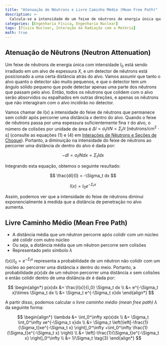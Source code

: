```yaml
---
title: "Atenuação de Nêutrons e Livre Caminho Médio (Mean Free Path)"
description: >-
  Calcula-se a intensidade de um feixe de nêutrons de energia única quando irradiado em um alvo em função da distância de penetração no alvo, e a partir disso, deriva-se o livre caminho médio dos nêutrons.
categories: [Engenharia Física, Engenharia Nuclear]
tags: [Física Nuclear, Interação da Radiação com a Matéria]
math: true
---
```


## Atenuação de Nêutrons (Neutron Attenuation)
Um feixe de nêutrons de energia única com intensidade $I_0$ está sendo irradiado em um alvo de espessura $X$, e um detector de nêutrons está posicionado a uma certa distância atrás do alvo. Vamos assumir que tanto o alvo quanto o detector são muito pequenos, e que o detector tem um ângulo sólido pequeno que pode detectar apenas uma parte dos nêutrons que passam pelo alvo. Então, todos os nêutrons que colidem com o alvo serão absorvidos ou espalhados em outras direções, e apenas os nêutrons que não interagiram com o alvo incidirão no detector.

Vamos chamar de $I(x)$ a intensidade do feixe de nêutrons que permanece sem colidir após percorrer uma distância $x$ dentro do alvo. Quando o feixe de nêutrons passa por uma espessura suficientemente fina $\tau$ do alvo, o número de colisões por unidade de área é $\Delta I = \sigma_t I\tau N = \Sigma_t I\tau \ \text{[nêutrons/cm}^2\cdot\text{s]}$ (consulte as equações (1) e (4) em [Interações de Nêutrons e Seções de Choque](/posts/Neutron-Interactions-and-Cross-sections/#seção-de-choque-cross-section-ou-seção-de-choque-microscópica-microscopic-cross-section)). Portanto, a diminuição na intensidade do feixe de nêutrons ao percorrer uma distância $dx$ dentro do alvo é dada por:

$$ -dI = \sigma_t IN dx = \Sigma_t I dx \tag{1} $$

Integrando esta equação, obtemos o seguinte resultado:

$$ \frac{dI}{I} = -\Sigma_t dx $$

$$ I(x) = I_0e^{-\Sigma_t x} \tag{2} $$

Assim, podemos ver que a intensidade do feixe de nêutrons diminui exponencialmente à medida que a distância de penetração no alvo aumenta.

## Livre Caminho Médio (Mean Free Path)
- A distância média que um nêutron percorre após colidir com um núcleo até colidir com outro núcleo
- Ou seja, a distância média que um nêutron percorre sem colisões
- Representado pelo símbolo $\lambda$

$I(x)/I_0=e^{-\Sigma_t x}$ representa a probabilidade de um nêutron não colidir com um núcleo ao percorrer uma distância $x$ dentro do meio. Portanto, a probabilidade $p(x)dx$ de um nêutron percorrer uma distância $x$ sem colisões e então colidir dentro de uma distância $dx$ é dada por:

$$ \begin{align*}
p(x)dx &= \frac{I(x)}{I_0} \Sigma_t dx
\\ &= e^{-\Sigma_t x}\times \Sigma_t dx
\\ &= \Sigma_t e^{-\Sigma_t x}dx
\end{align*}
$$

A partir disso, podemos calcular o *livre caminho médio (mean free path)* $\lambda$ da seguinte forma:

$$ \begin{align*}
\lambda &= \int_0^\infty xp(x)dx
\\ &= \Sigma_t \int_0^\infty xe^{-\Sigma_t x}dx
\\ &= \Sigma_t \left(\left[-\frac{1}{\Sigma_t}xe^{-\Sigma_t x} \right]_0^\infty +\int_0^\infty \frac{1}{\Sigma_t}e^{-\Sigma_t x} \right)
\\ &= \left[-\frac{1}{\Sigma_t}e^{-\Sigma_t x} \right]_0^\infty
\\ &= 1/\Sigma_t \tag{3}
\end{align*}
$$